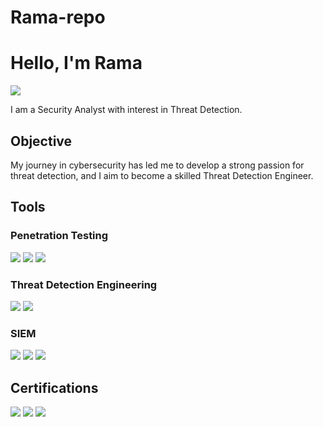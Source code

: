 # Rama-repo
# Hello, I'm Rama
<a href="https://www.linkedin.com/in/ramabarqi"><img src="https://img.shields.io/badge/-LinkedIn-0072b1?&style=for-the-badge&logo=linkedin&logoColor=white" /></a>

I am a Security Analyst with interest in Threat Detection.


## Objective
My journey in cybersecurity has led me to develop a strong passion for threat detection, and I aim to become a skilled Threat Detection Engineer.


## Tools

### Penetration Testing
<div>
    <img src="https://img.shields.io/badge/-Burp_Suite-FF5722?&style=for-the-badge&logo=Portswigger&logoColor=white" />
    <img src="https://img.shields.io/badge/-Nmap-9CCF3B?&style=for-the-badge&logo=nmap&logoColor=white" />
    <img src="https://img.shields.io/badge/-Metasploit-ED1C24?&style=for-the-badge&logo=metasploit&logoColor=white" />
</div>


### Threat Detection Engineering
<div>
    <img src="https://img.shields.io/badge/-Sigma-000000?&style=for-the-badge&logo=sigma&logoColor=white" />
    <img src="https://img.shields.io/badge/-YARA-003366?&style=for-the-badge&logo=yara&logoColor=white" />
</div>


### SIEM
<div>
    <img src="https://img.shields.io/badge/-Splunk-000000?&style=for-the-badge&logo=Splunk&logoColor=white" />
    <img src="https://img.shields.io/badge/-ELK-005571?&style=for-the-badge&logo=Elasticsearch&logoColor=white" />
    <img src="https://img.shields.io/badge/-Wazuh-2A4B7C?&style=for-the-badge&logo=Wazuh&logoColor=white" />
</div>


## Certifications
<div>
    <img src="https://img.shields.io/badge/-Security%2B-FF0000?&style=for-the-badge&logo=CompTIA&logoColor=white" />
    <img src="https://img.shields.io/badge/-eJPTv2-007ACC?&style=for-the-badge&logo=elearning&logoColor=white" />
    <img src="https://img.shields.io/badge/-CySA%2B-008080?&style=for-the-badge&logo=CompTIA&logoColor=white" />
</div>



